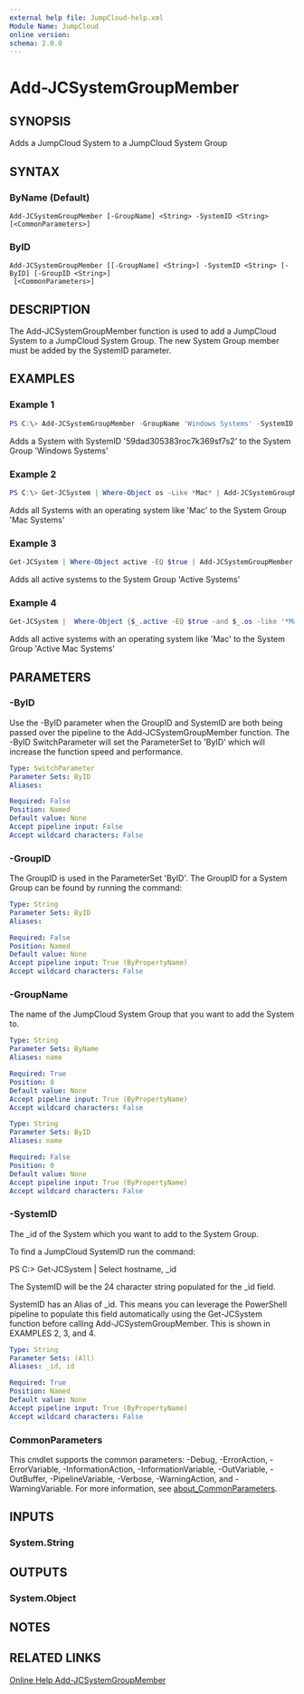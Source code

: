 ```yaml
---
external help file: JumpCloud-help.xml
Module Name: JumpCloud
online version:
schema: 2.0.0
---
```


# Add-JCSystemGroupMember

## SYNOPSIS

Adds a JumpCloud System to a JumpCloud System Group

## SYNTAX

### ByName (Default)
```
Add-JCSystemGroupMember [-GroupName] <String> -SystemID <String> [<CommonParameters>]
```

### ByID
```
Add-JCSystemGroupMember [[-GroupName] <String>] -SystemID <String> [-ByID] [-GroupID <String>]
 [<CommonParameters>]
```

## DESCRIPTION

The Add-JCSystemGroupMember function is used to add a JumpCloud System to a JumpCloud System Group. The new System Group member must be added by the SystemID parameter.

## EXAMPLES

### Example 1

```PowerShell
PS C:\> Add-JCSystemGroupMember -GroupName 'Windows Systems' -SystemID '59dad305383roc7k369sf7s2'
```

Adds a System with SystemID '59dad305383roc7k369sf7s2' to the System Group 'Windows Systems'

### Example 2

```PowerShell
PS C:\> Get-JCSystem | Where-Object os -Like *Mac* | Add-JCSystemGroupMember -GroupName 'Mac Systems'
```

Adds all Systems with an operating system like 'Mac' to the System Group 'Mac Systems'

### Example 3

```PowerShell
Get-JCSystem | Where-Object active -EQ $true | Add-JCSystemGroupMember -GroupName 'Active Systems'
```

Adds all active systems to the System Group 'Active Systems'

### Example 4

```PowerShell
Get-JCSystem |  Where-Object {$_.active -EQ $true -and $_.os -like '*Mac*'} | Add-JCSystemGroupMember 'Active Mac Systems'
```

Adds all active systems with an operating system like 'Mac' to the System Group 'Active Mac Systems'

## PARAMETERS

### -ByID

Use the -ByID parameter when the GroupID and SystemID are both being passed over the pipeline to the Add-JCSystemGroupMember function. The -ByID SwitchParameter will set the ParameterSet to 'ByID' which will increase the function speed and performance.

```yaml
Type: SwitchParameter
Parameter Sets: ByID
Aliases:

Required: False
Position: Named
Default value: None
Accept pipeline input: False
Accept wildcard characters: False
```

### -GroupID

The GroupID is used in the ParameterSet 'ByID'. The GroupID for a System Group can be found by running the command:

```yaml
Type: String
Parameter Sets: ByID
Aliases:

Required: False
Position: Named
Default value: None
Accept pipeline input: True (ByPropertyName)
Accept wildcard characters: False
```

### -GroupName

The name of the JumpCloud System Group that you want to add the System to.

```yaml
Type: String
Parameter Sets: ByName
Aliases: name

Required: True
Position: 0
Default value: None
Accept pipeline input: True (ByPropertyName)
Accept wildcard characters: False
```

```yaml
Type: String
Parameter Sets: ByID
Aliases: name

Required: False
Position: 0
Default value: None
Accept pipeline input: True (ByPropertyName)
Accept wildcard characters: False
```

### -SystemID

The _id of the System which you want to add to the System Group.

To find a JumpCloud SystemID run the command:



PS C:\> Get-JCSystem | Select hostname, _id

The SystemID will be the 24 character string populated for the _id field.

SystemID has an Alias of _id. This means you can leverage the PowerShell pipeline to populate this field automatically using the Get-JCSystem function before calling Add-JCSystemGroupMember. This is shown in EXAMPLES 2, 3, and 4.

```yaml
Type: String
Parameter Sets: (All)
Aliases: _id, id

Required: True
Position: Named
Default value: None
Accept pipeline input: True (ByPropertyName)
Accept wildcard characters: False
```

### CommonParameters
This cmdlet supports the common parameters: -Debug, -ErrorAction, -ErrorVariable, -InformationAction, -InformationVariable, -OutVariable, -OutBuffer, -PipelineVariable, -Verbose, -WarningAction, and -WarningVariable. For more information, see [about_CommonParameters](http://go.microsoft.com/fwlink/?LinkID=113216).

## INPUTS

### System.String
## OUTPUTS

### System.Object
## NOTES

## RELATED LINKS

[Online Help Add-JCSystemGroupMember](https://github.com/TheJumpCloud/support/wiki/Add-JCSystemGroupMember)